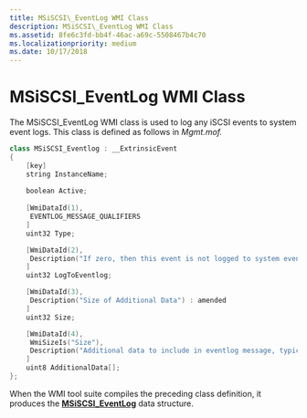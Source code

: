 ```yaml
---
title: MSiSCSI\_EventLog WMI Class
description: MSiSCSI\_EventLog WMI Class
ms.assetid: 8fe6c3fd-bb4f-46ac-a69c-5508467b4c70
ms.localizationpriority: medium
ms.date: 10/17/2018
---
```


# MSiSCSI\_EventLog WMI Class


The MSiSCSI\_EventLog WMI class is used to log any iSCSI events to system event logs. This class is defined as follows in *Mgmt.mof.*

```cpp
class MSiSCSI_Eventlog : __ExtrinsicEvent
{
    [key] 
    string InstanceName;
 
    boolean Active;
 
    [WmiDataId(1),
     EVENTLOG_MESSAGE_QUALIFIERS
    ]
    uint32 Type;

    [WmiDataId(2),
     Description("If zero, then this event is not logged to system eventlog") : amended
    ]
    uint32 LogToEventlog;

    [WmiDataId(3),
     Description("Size of Additional Data") : amended
    ]
    uint32 Size;

    [WmiDataId(4),
     WmiSizeIs("Size"),
     Description("Additional data to include in eventlog message, typically iSCSI Header") : amended
    ]
    uint8 AdditionalData[];    
};
```

When the WMI tool suite compiles the preceding class definition, it produces the [**MSiSCSI\_EventLog**](https://msdn.microsoft.com/library/windows/hardware/ff563001) data structure.

 

 





